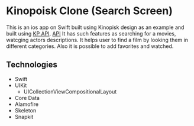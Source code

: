 # Kinopoisk Clone (Search Screen)

This is an ios app on Swift built using Kinopisk design as an example and built using [KP API]([https://pages.github.com/](https://api.kinopoisk.dev/documentation)). [API]([url](https://api.kinopoisk.dev/documentation)) It has such features as searching for a movies, watcging actors descriptions. It helps user to find a film by looking them in different categories. Also it is possible to add favorites and watched.

## Technologies

- Swift
- UIKit
  - UICollectionViewCompositionalLayout
- Core Data
- Alamofire
- Skeleton
- Snapkit
